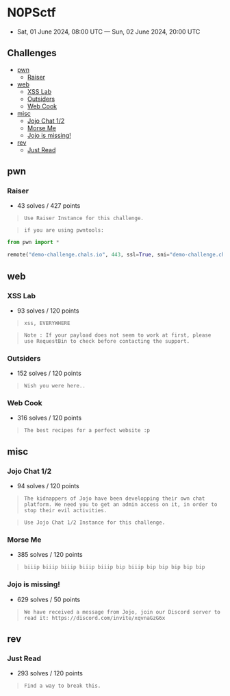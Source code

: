 # N0PSctf

- Sat, 01 June 2024, 08:00 UTC — Sun, 02 June 2024, 20:00 UTC

## Challenges

- [pwn](#pwn)
    - [Raiser](#raiser)
- [web](#web)
    - [XSS Lab](#xss-lab)
    - [Outsiders](#outsiders)
    - [Web Cook](#web-cook)
- [misc](#misc)
    - [Jojo Chat 1/2](#jojo-chat-12)
    - [Morse Me](#morse-me)
    - [Jojo is missing!](#jojo-is-missing)
- [rev](#rev)
    - [Just Read](#just-read)

## pwn

### Raiser

- 43 solves / 427 points

> ``` Use Raiser Instance for this challenge. ```

> ``` if you are using pwntools: ```

```python
from pwn import *

remote("demo-challenge.chals.io", 443, ssl=True, sni="demo-challenge.chals.io")
```

## web

### XSS Lab

- 93 solves / 120 points

> ``` xss, EVERYWHERE ```

> ``` Note : If your payload does not seem to work at first, please use RequestBin to check before contacting the support. ```

### Outsiders

- 152 solves / 120 points

> ``` Wish you were here.. ```

### Web Cook

- 316 solves / 120 points

> ``` The best recipes for a perfect website :p ```

## misc

### Jojo Chat 1/2

- 94 solves / 120 points

> ``` The kidnappers of Jojo have been developping their own chat platform. We need you to get an admin access on it, in order to stop their evil activities. ```

> ``` Use Jojo Chat 1/2 Instance for this challenge. ```

### Morse Me

- 385 solves / 120 points

> ``` biiip biiip biiip biiip biiip bip biiip bip bip bip bip bip ```

### Jojo is missing!

- 629 solves / 50 points

> ``` We have received a message from Jojo, join our Discord server to read it: https://discord.com/invite/xqvnaGzG6x ```

## rev

### Just Read

- 293 solves / 120 points

> ``` Find a way to break this. ```
